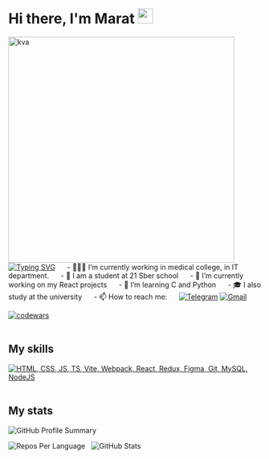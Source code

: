 
<h1 align="left">Hi there, I'm Marat <img src="https://yt3.googleusercontent.com/j3T9MGX6B1zpOKUmrMdoaYGWiPJbe244P_ozdmP-IO5tpnfJUxCA-U8g5nvBTysxYKGHvXQXBg=s900-c-k-c0x00ffffff-no-rj" height="30"></h1>
<img align="left" src="https://steamuserimages-a.akamaihd.net/ugc/954101135156565426/21D9841F8E03ED30D91A7720388E1E8D3A464FC0/?imw=5000&imh=5000&ima=fit&impolicy=Letterbox&imcolor=%23000000&letterbox=false" alt="kva" width="450"/>

&nbsp;&nbsp;&nbsp;&nbsp;&nbsp;[![Typing SVG](https://readme-typing-svg.herokuapp.com?color=%23009D57&lines=21+school+student)](https://git.io/typing-svg)
&nbsp;&nbsp;&nbsp;&nbsp;&nbsp;- 👨🏻‍💻 I’m currently working in medical college, in IT department.
&nbsp;&nbsp;&nbsp;&nbsp;&nbsp;- 🌱 I am a student at 21 Sber school
&nbsp;&nbsp;&nbsp;&nbsp;&nbsp;- 🔭 I’m currently working on my React projects
&nbsp;&nbsp;&nbsp;&nbsp;&nbsp;- 🐍 I’m learning C and Python
&nbsp;&nbsp;&nbsp;&nbsp;&nbsp;- 🎓 I also study at the university
&nbsp;&nbsp;&nbsp;&nbsp;&nbsp;- 📫 How to reach me:
&nbsp;&nbsp;&nbsp;&nbsp;&nbsp;[![Telegram](https://img.shields.io/badge/Telegram-2CA5E0?style=for-the-badge&logo=telegram&logoColor=white)](https://t.me/marat_pliev) [![Gmail](https://img.shields.io/badge/Gmail-D14836?style=for-the-badge&logo=gmail&logoColor=white)](mailto:plievmar@gmail.com)


[![codewars](https://www.codewars.com/users/Marat69/badges/large)](https://www.codewars.com/users/Marat69)   
 <br>

## My skills
[![HTML, CSS, JS, TS, Vite, Webpack, React, Redux, Figma, Git, MySQL, NodeJS](https://skillicons.dev/icons?i=html,css,js,ts,vite,webpack,react,redux,figma,git,mysql,nodejs)](https://skillicons.dev)  
<br>
## My stats
![GitHub Profile Summary](http://github-profile-summary-cards.vercel.app/api/cards/profile-details?username=Ramramramzes&theme=github_dark)

![Repos Per Language](http://github-profile-summary-cards.vercel.app/api/cards/repos-per-language?username=Ramramramzes&theme=github_dark) &nbsp; ![GitHub Stats](http://github-profile-summary-cards.vercel.app/api/cards/stats?username=Ramramramzes&theme=github_dark)
